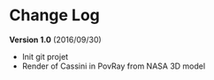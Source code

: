 # Change Log

**Version 1.0** (2016/09/30)
- Init git projet
- Render of Cassini in PovRay from NASA 3D model
